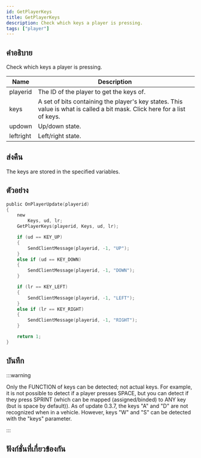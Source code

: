 ```yaml
---
id: GetPlayerKeys
title: GetPlayerKeys
description: Check which keys a player is pressing.
tags: ["player"]
---
```


## คำอธิบาย

Check which keys a player is pressing.

| Name      | Description                                                                                                               |
| --------- | ------------------------------------------------------------------------------------------------------------------------- |
| playerid  | The ID of the player to get the keys of.                                                                                  |
| keys      | A set of bits containing the player's key states. This value is what is called a bit mask. Click here for a list of keys. |
| updown    | Up/down state.                                                                                                            |
| leftright | Left/right state.                                                                                                         |

## ส่งคืน

The keys are stored in the specified variables.

## ตัวอย่าง

```c
public OnPlayerUpdate(playerid)
{
    new
        Keys, ud, lr;
    GetPlayerKeys(playerid, Keys, ud, lr);

    if (ud == KEY_UP)
    {
        SendClientMessage(playerid, -1, "UP");
    }
    else if (ud == KEY_DOWN)
    {
        SendClientMessage(playerid, -1, "DOWN");
    }

    if (lr == KEY_LEFT)
    {
        SendClientMessage(playerid, -1, "LEFT");
    }
    else if (lr == KEY_RIGHT)
    {
        SendClientMessage(playerid, -1, "RIGHT");
    }

    return 1;
}
```

## บันทึก

:::warning

Only the FUNCTION of keys can be detected; not actual keys. For example, it is not possible to detect if a player presses SPACE, but you can detect if they press SPRINT (which can be mapped (assigned/binded) to ANY key (but is space by default)). As of update 0.3.7, the keys "A" and "D" are not recognized when in a vehicle. However, keys "W" and "S" can be detected with the "keys" parameter.

:::

## ฟังก์ชั่นที่เกี่ยวข้องกัน
